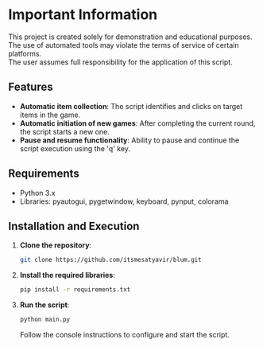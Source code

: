 # Important Information

This project is created solely for demonstration and educational purposes.  
The use of automated tools may violate the terms of service of certain platforms.  
The user assumes full responsibility for the application of this script.


## Features

- **Automatic item collection**: The script identifies and clicks on target items in the game.
- **Automatic initiation of new games**: After completing the current round, the script starts a new one.
- **Pause and resume functionality**: Ability to pause and continue the script execution using the 'q' key.

## Requirements

- Python 3.x
- Libraries: pyautogui, pygetwindow, keyboard, pynput, colorama

## Installation and Execution

1. **Clone the repository**:

   ```bash
   git clone https://github.com/itsmesatyavir/blum.git
   ```

2. **Install the required libraries**:

   ```bash
   pip install -r requirements.txt
   ```

3. **Run the script**:

   ```bash
   python main.py
   ```

   Follow the console instructions to configure and start the script.
   
